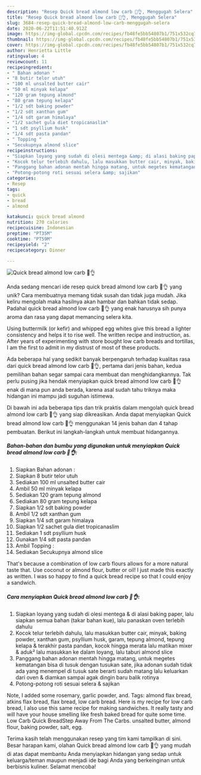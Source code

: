 ```yaml
---
description: "Resep Quick bread almond low carb 🍞👌, Menggugah Selera"
title: "Resep Quick bread almond low carb 🍞👌, Menggugah Selera"
slug: 3684-resep-quick-bread-almond-low-carb-menggugah-selera
date: 2020-06-22T11:51:40.912Z
image: https://img-global.cpcdn.com/recipes/fb48fe5bb54807b1/751x532cq70/quick-bread-almond-low-carb-🍞👌-foto-resep-utama.jpg
thumbnail: https://img-global.cpcdn.com/recipes/fb48fe5bb54807b1/751x532cq70/quick-bread-almond-low-carb-🍞👌-foto-resep-utama.jpg
cover: https://img-global.cpcdn.com/recipes/fb48fe5bb54807b1/751x532cq70/quick-bread-almond-low-carb-🍞👌-foto-resep-utama.jpg
author: Henrietta Little
ratingvalue: 4
reviewcount: 11
recipeingredient:
- " Bahan adonan "
- "8 butir telor utuh"
- "100 ml unsalted butter cair"
- "50 ml minyak kelapa"
- "120 gram tepung almond"
- "80 gram tepung kelapa"
- "1/2 sdt baking powder"
- "1/2 sdt xanthan gum"
- "1/4 sdt garam himalaya"
- "1/2 sachet gula diet tropicanaslim"
- "1 sdt psyllium husk"
- "1/4 sdt pasta pandan"
- " Topping "
- "Secukupnya almond slice"
recipeinstructions:
- "Siapkan loyang yang sudah di olesi mentega &amp; di alasi baking paper, lalu siapkan semua bahan (takar bahan kue), lalu panaskan oven terlebih dahulu"
- "Kocok telur terlebih dahulu, lalu masukkan butter cair, minyak, baking powder, xanthan gum, psyllium husk, garam, tepung almond, tepung kelapa &amp; terakhir pasta pandan, kocok hingga merata lalu matikan mixer &amp; aduk² lalu masukkan ke dalam loyang, lalu taburi almond slice"
- "Panggang bahan adonan mentah hingga matang, untuk megetes kematangan bisa di tusuk dengan tusukan sate, jika adonan sudah tidak ada yang menempel di tusuk sate berarti sudah matang lalu keluarkan dari oven &amp; diamkan sampai agak dingin baru balik rotinya"
- "Potong-potong roti sesuai selera &amp; sajikan"
categories:
- Resep
tags:
- quick
- bread
- almond

katakunci: quick bread almond 
nutrition: 270 calories
recipecuisine: Indonesian
preptime: "PT35M"
cooktime: "PT59M"
recipeyield: "2"
recipecategory: Dinner

---
```



![Quick bread almond low carb 🍞👌](https://img-global.cpcdn.com/recipes/fb48fe5bb54807b1/751x532cq70/quick-bread-almond-low-carb-🍞👌-foto-resep-utama.jpg)

Anda sedang mencari ide resep quick bread almond low carb 🍞👌 yang unik? Cara membuatnya memang tidak susah dan tidak juga mudah. Jika keliru mengolah maka hasilnya akan hambar dan bahkan tidak sedap. Padahal quick bread almond low carb 🍞👌 yang enak harusnya sih punya aroma dan rasa yang dapat memancing selera kita.

Using buttermilk (or kefir) and whipped egg whites give this bread a lighter consistency and helps it to rise well. The written recipe and instruction, as. After years of experimenting with store bought low carb breads and tortillas, I am the first to admit in my distrust of most of these products.

Ada beberapa hal yang sedikit banyak berpengaruh terhadap kualitas rasa dari quick bread almond low carb 🍞👌, pertama dari jenis bahan, kedua pemilihan bahan segar sampai cara membuat dan menghidangkannya. Tak perlu pusing jika hendak menyiapkan quick bread almond low carb 🍞👌 enak di mana pun anda berada, karena asal sudah tahu triknya maka hidangan ini mampu jadi suguhan istimewa.


Di bawah ini ada beberapa tips dan trik praktis dalam mengolah quick bread almond low carb 🍞👌 yang siap dikreasikan. Anda dapat menyiapkan Quick bread almond low carb 🍞👌 menggunakan 14 jenis bahan dan 4 tahap pembuatan. Berikut ini langkah-langkah untuk membuat hidangannya.

<!--inarticleads1-->

##### Bahan-bahan dan bumbu yang digunakan untuk menyiapkan Quick bread almond low carb 🍞👌:

1. Siapkan  Bahan adonan :
1. Siapkan 8 butir telor utuh
1. Sediakan 100 ml unsalted butter cair
1. Ambil 50 ml minyak kelapa
1. Sediakan 120 gram tepung almond
1. Sediakan 80 gram tepung kelapa
1. Siapkan 1/2 sdt baking powder
1. Ambil 1/2 sdt xanthan gum
1. Siapkan 1/4 sdt garam himalaya
1. Siapkan 1/2 sachet gula diet tropicanaslim
1. Sediakan 1 sdt psyllium husk
1. Gunakan 1/4 sdt pasta pandan
1. Ambil  Topping :
1. Sediakan Secukupnya almond slice


That&#39;s because a combination of low carb flours allows for a more natural taste that. Use coconut or almond flour, butter or oil! I just made this exactly as written. I was so happy to find a quick bread recipe so that I could enjoy a sandwich. 

<!--inarticleads2-->

##### Cara menyiapkan Quick bread almond low carb 🍞👌:

1. Siapkan loyang yang sudah di olesi mentega &amp; di alasi baking paper, lalu siapkan semua bahan (takar bahan kue), lalu panaskan oven terlebih dahulu
1. Kocok telur terlebih dahulu, lalu masukkan butter cair, minyak, baking powder, xanthan gum, psyllium husk, garam, tepung almond, tepung kelapa &amp; terakhir pasta pandan, kocok hingga merata lalu matikan mixer &amp; aduk² lalu masukkan ke dalam loyang, lalu taburi almond slice
1. Panggang bahan adonan mentah hingga matang, untuk megetes kematangan bisa di tusuk dengan tusukan sate, jika adonan sudah tidak ada yang menempel di tusuk sate berarti sudah matang lalu keluarkan dari oven &amp; diamkan sampai agak dingin baru balik rotinya
1. Potong-potong roti sesuai selera &amp; sajikan


Note, I added some rosemary, garlic powder, and. Tags: almond flax bread, atkins flax bread, flax bread, low carb bread. Here is my recipe for low carb bread, I also use this same recipe for making sandwiches. It really tasty and will have your house smelling like fresh baked bread for quite some time. Low Carb Quick BreadStep Away From The Carbs. unsalted butter, almond flour, baking powder, salt, egg. 

Terima kasih telah menggunakan resep yang tim kami tampilkan di sini. Besar harapan kami, olahan Quick bread almond low carb 🍞👌 yang mudah di atas dapat membantu Anda menyiapkan hidangan yang sedap untuk keluarga/teman maupun menjadi ide bagi Anda yang berkeinginan untuk berbisnis kuliner. Selamat mencoba!
